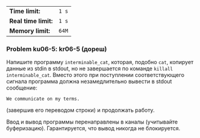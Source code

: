|                      |       |
|----------------------|-------|
| **Time limit:**      | `1 s` |
| **Real time limit:** | `1 s` |
| **Memory limit:**    | `64M` |


### Problem ku06-5: kr06-5 (дореш)

Напишите программу `interminable_cat`, которая, подобно `cat`, копирует данные из stdin в stdout, но
не завершается по команде `killall interminable_cat`. Вместо этого при поступлении соответствующего
сигнала программа должна незамедлительно вывести в stdout сообщение:

    
    
    We communicate on my terms.

(завершив его переводом строки) и продолжать работу.

Ввод и вывод программы перенаправлены в каналы (учитывайте буферизацию). Гарантируется, что вывод
никогда не блокируется.

